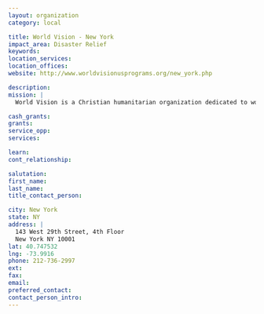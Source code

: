 ```yaml
---
layout: organization
category: local

title: World Vision - New York
impact_area: Disaster Relief
keywords: 
location_services: 
location_offices: 
website: http://www.worldvisionusprograms.org/new_york.php

description: 
mission: |
  World Vision is a Christian humanitarian organization dedicated to working with children, families and their communities worldwide to reach their full potential by tackling the causes of poverty and injustice.

cash_grants: 
grants: 
service_opp: 
services: 

learn: 
cont_relationship: 

salutation: 
first_name: 
last_name: 
title_contact_person: 

city: New York
state: NY
address: |
  143 West 29th Street, 4th Floor  
  New York NY 10001
lat: 40.747532
lng: -73.9916
phone: 212-736-2997
ext: 
fax: 
email: 
preferred_contact: 
contact_person_intro: 
---
```

